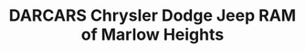 ---
title: "DARCARS Chrysler Dodge Jeep RAM of Marlow Heights"
url: /marlow-heights/darcars-chrysler-dodge-jeep-ram-of-marlow-heights/
shop: Autohaus
---
